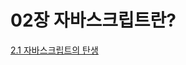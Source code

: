 # 02장 자바스크립트란?
[2.1 자바스크립트의 탄생](https://github.com/soohyuneee/modern-javascript-deep-dive/blob/main/02-%EC%9E%90%EB%B0%94%EC%8A%A4%ED%81%AC%EB%A6%BD%ED%8A%B8%EB%9E%80%3F/2.1-%EC%9E%90%EB%B0%94%EC%8A%A4%ED%81%AC%EB%A6%BD%ED%8A%B8%EC%9D%98%20%ED%83%84%EC%83%9D.md)
